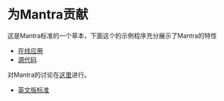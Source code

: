 # 为Mantra贡献

这是Mantra标准的一个草本，下面这个的示例程序充分展示了Mantra的特性

* [在线应用](http://mantra-sample-blog.meteor.com/)
* [源代码](https://github.com/mantrajs/mantra-sample-blog-app)

对Mantra的讨论在[这里](https://github.com/kadirahq/mantra/issues)进行。

* [英文版标准](https://github.com/kadirahq/mantra)
